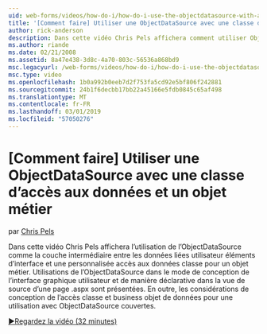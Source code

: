 ```yaml
---
uid: web-forms/videos/how-do-i/how-do-i-use-the-objectdatasource-with-a-data-access-class-and-business-object
title: '[Comment faire] Utiliser une ObjectDataSource avec une classe d’accès aux données et un objet métier | Microsoft Docs'
author: rick-anderson
description: Dans cette vidéo Chris Pels affichera comment utiliser ObjectDataSource comme la couche intermédiaire entre les éléments d’interface utilisateur liée aux données et un compte de données personnalisées...
ms.author: riande
ms.date: 02/21/2008
ms.assetid: 8a47e438-3d8c-4a70-803c-56536a868bd9
msc.legacyurl: /web-forms/videos/how-do-i/how-do-i-use-the-objectdatasource-with-a-data-access-class-and-business-object
msc.type: video
ms.openlocfilehash: 1b0a992b0eeb7d2f753fa5cd92e5bf806f242881
ms.sourcegitcommit: 24b1f6decbb17bb22a45166e5fdb0845c65af498
ms.translationtype: MT
ms.contentlocale: fr-FR
ms.lasthandoff: 03/01/2019
ms.locfileid: "57050276"
---
```

<a name="how-do-i-use-the-objectdatasource-with-a-data-access-class-and-business-object"></a>[Comment faire] Utiliser une ObjectDataSource avec une classe d’accès aux données et un objet métier
====================
par [Chris Pels](https://twitter.com/chrispels)

Dans cette vidéo Chris Pels affichera l’utilisation de l’ObjectDataSource comme la couche intermédiaire entre les données liées utilisateur éléments d’interface et une personnalisée accès aux données classe pour un objet métier. Utilisations de l’ObjectDataSource dans le mode de conception de l’interface graphique utilisateur et de manière déclarative dans la vue de source d’une page .aspx sont présentées. En outre, les considérations de conception de l’accès classe et business objet de données pour une utilisation avec ObjectDataSource couvertes.

[&#9654;Regardez la vidéo (32 minutes)](https://channel9.msdn.com/Blogs/ASP-NET-Site-Videos/how-do-i-use-the-objectdatasource-with-a-data-access-class-and-business-object)
